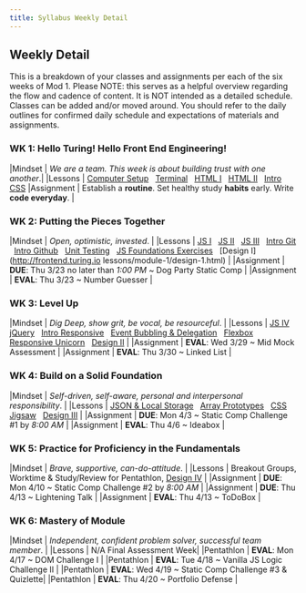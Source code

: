 ```yaml
---
title: Syllabus Weekly Detail
---
```


## Weekly Detail
This is a breakdown of your classes and assignments per each of the six weeks of Mod 1. Please NOTE: this serves as a helpful overview regarding the flow and cadence of content. It is NOT intended as a detailed schedule. Classes can be added and/or moved around. You should refer to the daily outlines for confirmed daily schedule and expectations of materials and assignments. 

### WK 1: Hello Turing! Hello Front End Engineering!

|Mindset     | _We are a team. This week is about building trust with one another_.|
|Lessons     | [Computer Setup](http://frontend.turing.io/lessons/computer-setup.html) &nbsp; [Terminal](http://frontend.turing.io/lessons/module-1/getting-around-in-the-terminal.html) &nbsp; [HTML I](http://frontend.turing.io/lessons/module-1/html-1.html) &nbsp; [HTML II](http://frontend.turing.io/lessons/module-1/html-2.html) &nbsp; [Intro CSS](http://frontend.turing.io/lessons/module-1/css-1.html)
|Assignment  | Establish a __routine__. Set healthy study __habits__ early. Write __code everyday__. |

### WK 2: Putting the Pieces Together

|Mindset     | _Open, optimistic, invested_. |
|Lessons     | [JS I](http://frontend.turing.io/lessons/module-1/js-1.html) &nbsp; [JS II](http://frontend.turing.io/lessons/module-1/js-2.html) &nbsp; [JS III](http://frontend.turing.io/lessons/module-1/js-3.html) &nbsp; [Intro Git](http://frontend.turing.io/lessons/module-1/git-and-github-part1.html) &nbsp; [Intro Github](http://frontend.turing.io/lessons/module-1/git-and-github-part2.html) &nbsp; [Unit Testing](http://frontend.turing.io/lessons/introduction-to-testing-javascript.html) &nbsp; [JS Foundations Exercises](https://github.com/turingschool-examples/javascript-foundations) &nbsp; [Design I](http://frontend.turing.io lessons/module-1/design-1.html) |
|Assignment  | __DUE__: Thu 3/23 no later than *1:00 PM* ~ Dog Party Static Comp |
|Assignment  | __EVAL__: Thu 3/23 ~ Number Guesser |

### WK 3: Level Up

|Mindset     | _Dig Deep, show grit, be vocal, be resourceful_. |
|Lessons     | [JS IV](http://frontend.turing.io/lessons/module-1/js-4.html) &nbsp; [jQuery](http://frontend.turing.io/lessons/introduction-to-jquery.html) &nbsp; [Intro Responsive](http://frontend.turing.io/lessons/module-1/intro-responsive.html) &nbsp; [Event Bubbling & Delegation](http://frontend.turing.io/lessons/event-bubbling-and-delegation.html) &nbsp; [Flexbox](http://frontend.turing.io/lessons/module-1/introduction-to-flexbox.html) &nbsp; [Responsive Unicorn](https://github.com/turingschool-examples/responsive-rescue) &nbsp; [Design II](https://github.com/turingschool-examples/mod1-typography-foundations) |
|Assignment  | __EVAL__: Wed 3/29 ~ Mid Mock Assessment |
|Assignment  | __EVAL__: Thu 3/30 ~ Linked List |

### WK 4: Build on a Solid Foundation 

|Mindset     | _Self-driven, self-aware, personal and interpersonal responsibility_. |
|Lessons     | [JSON & Local Storage](http://frontend.turing.io/lessons/json-and-localstorage.html) &nbsp; [Array Prototypes](http://frontend.turing.io/lessons/array-prototype-methods-intro) &nbsp; [CSS Jigsaw](http://frontend.turing.io/lessons/module-1/css-2.html) &nbsp; [Design III](https://github.com/turingschool-examples/mod1-color-theory-foundations/blob/master/readme.md) |
|Assignment  | __DUE__:   Mon 4/3 ~ Static Comp Challenge #1 by *8:00 AM* |
|Assignment  | __EVAL__:  Thu 4/6 ~ Ideabox |

### WK 5: Practice for Proficiency in the Fundamentals

|Mindset     | _Brave, supportive, can-do-attitude_. |
|Lessons     | Breakout Groups, Worktime & Study/Review for Pentathlon, [Design IV](https://github.com/turingschool-examples/mod1-gestalt-principals-foundations) |
|Assignment  | __DUE__:  Mon 4/10 ~ Static Comp Challenge #2 by *8:00 AM* |
|Assignment  | __DUE__:  Thu 4/13 ~ Lightening Talk |
|Assignment  | __EVAL__: Thu 4/13 ~ ToDoBox |

### WK 6: Mastery of Module

|Mindset     | _Independent, confident problem solver, successful team member_. |
|Lessons     | N/A Final Assessment Week|
|Pentathlon  | __EVAL__: Mon 4/17 ~ DOM Challenge I |
|Pentathlon  | __EVAL__: Tue 4/18 ~ Vanilla JS Logic Challenge II |
|Pentathlon  | __EVAL__: Wed 4/19 ~ Static Comp Challenge #3 & Quizlette|
|Pentathlon  | __EVAL__: Thu 4/20 ~ Portfolio Defense |
